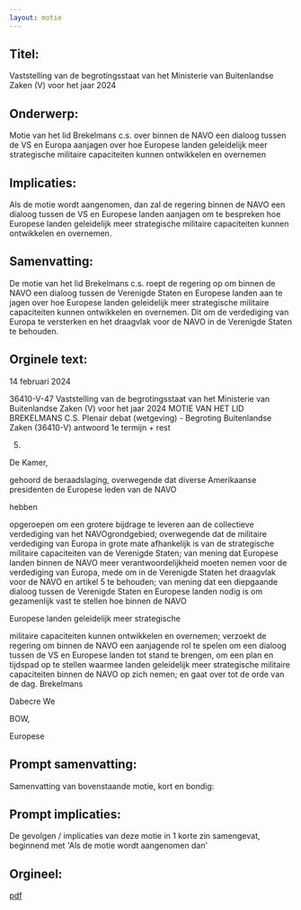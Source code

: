 ```yaml
---
layout: motie
---
```

## Titel:
Vaststelling van de begrotingsstaat van het Ministerie van Buitenlandse Zaken (V) voor het jaar 2024
## Onderwerp:
Motie van het lid Brekelmans c.s. over binnen de NAVO een dialoog tussen de VS en Europa aanjagen over hoe Europese landen geleidelijk meer strategische militaire capaciteiten kunnen ontwikkelen en overnemen 
## Implicaties:
Als de motie wordt aangenomen, dan zal de regering binnen de NAVO een dialoog tussen de VS en Europese landen aanjagen om te bespreken hoe Europese landen geleidelijk meer strategische militaire capaciteiten kunnen ontwikkelen en overnemen.
## Samenvatting:
De motie van het lid Brekelmans c.s. roept de regering op om binnen de NAVO een dialoog tussen de Verenigde Staten en Europese landen aan te jagen over hoe Europese landen geleidelijk meer strategische militaire capaciteiten kunnen ontwikkelen en overnemen. Dit om de verdediging van Europa te versterken en het draagvlak voor de NAVO in de Verenigde Staten te behouden.
## Orginele text:


14 februari 2024

36410-V-47
Vaststelling van de begrotingsstaat van het Ministerie van Buitenlandse Zaken (V) voor het jaar 2024
MOTIE VAN HET LID BREKELMANS C.S.
Plenair debat (wetgeving) - Begroting Buitenlandse Zaken (36410-V) antwoord 1e termijn + rest

5)
De Kamer,

gehoord de beraadslaging,
overwegende dat diverse Amerikaanse presidenten de Europese leden van de NAVO

hebben

opgeroepen om een grotere bijdrage te leveren aan de collectieve verdediging van het NAVOgrondgebied;
overwegende dat de militaire verdediging van Europa in grote mate afhankelijk is van de strategische
militaire capaciteiten van de Verenigde Staten;
van mening dat Europese landen binnen de NAVO meer verantwoordelijkheid moeten nemen voor
de verdediging van Europa, mede om in de Verenigde Staten het draagvlak voor de NAVO en artikel 5
te behouden;
van mening dat een diepgaande dialoog tussen de Verenigde Staten en Europese landen nodig is om
gezamenlijk vast te stellen hoe binnen de NAVO

Europese landen geleidelijk meer strategische

militaire capaciteiten kunnen ontwikkelen en overnemen;
verzoekt de regering om binnen de NAVO een aanjagende rol te spelen om een dialoog tussen de VS
en Europese landen tot stand te brengen, om een plan en tijdspad op te stellen waarmee
landen geleidelijk meer strategische militaire capaciteiten binnen de NAVO op zich nemen;
en gaat over tot de orde van de dag.
Brekelmans

Dabecre We

BOW,

Europese


## Prompt samenvatting:
Samenvatting van bovenstaande motie, kort en bondig:


## Prompt implicaties:
De gevolgen / implicaties van deze motie in 1 korte zin samengevat, beginnend met 'Als de motie wordt aangenomen dan' 

## Orgineel:
[pdf](https://gegevensmagazijn.tweedekamer.nl/OData/v4/2.0/Document(bc34dfb8-ba44-4e89-9bb4-b42f67d90497)/resource)
